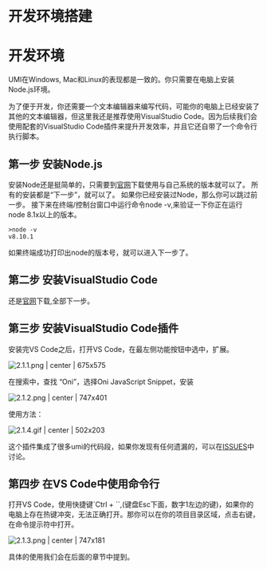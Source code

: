 # 开发环境搭建

# 开发环境

UMI在Windows, Mac和Linux的表现都是一致的。你只需要在电脑上安装Node.js环境。

为了便于开发，你还需要一个文本编辑器来编写代码，可能你的电脑上已经安装了其他的文本编辑器，但这里我还是推荐使用VisualStudio Code。因为后续我们会使用配套的VisualStudio Code插件来提升开发效率，并且它还自带了一个命令行执行脚本。

## 第一步 安装Node.js

安装Node还是挺简单的，只需要到[官网](https://nodejs.org/en/download/)下载使用与自己系统的版本就可以了。
所有的安装都是“下一步”，就可以了。
如果你已经安装过Node，那么你可以跳过前一步。
接下来在终端/控制台窗口中运行命令node -v,来验证一下你正在运行 node 8.1x以上的版本。

```base
>node -v
v8.10.1
```

如果终端成功打印出node的版本号，就可以进入下一步了。

## 第二步 安装VisualStudio Code

还是[官网](https://code.visualstudio.com/)下载,全部下一步。

## 第三步 安装VisualStudio Code插件

安装完VS Code之后，打开VS Code，在最左侧功能按钮中选中，扩展。


![2.1.1.png | center | 675x575](https://cdn.nlark.com/yuque/0/2018/png/123174/1543918091234-c32dd883-994d-4894-8604-a4ab7a62d6d1.png "")

在搜索中，查找 “Oni”，选择Oni JavaScript Snippet，安装


![2.1.2.png | center | 747x401](https://cdn.nlark.com/yuque/0/2018/png/123174/1543921718726-c6558944-2d57-403d-81b5-f68e1955b2d4.png "")

使用方法：


![2.1.4.gif | center | 502x203](https://cdn.nlark.com/yuque/0/2018/gif/123174/1543921749122-c38c5030-9dab-4701-b27e-379165ef581a.gif "")

这个插件集成了很多umi的代码段，如果你发现有任何遗漏的，可以在[ISSUES](https://github.com/xiaohuoni/snippet/issues)中讨论。

## 第四步 在VS Code中使用命令行

打开VS Code，使用快捷键`Ctrl + ``,(键盘Esc下面，数字1左边的键)，如果你的电脑上存在热键冲突，无法正确打开。那你可以在你的项目目录区域，点击右键，在命令提示符中打开。


![2.1.3.png | center | 747x181](https://cdn.nlark.com/yuque/0/2018/png/123174/1543921766562-0695e941-9791-41ef-9d3b-c89cfe29b84c.png "")

具体的使用我们会在后面的章节中提到。
